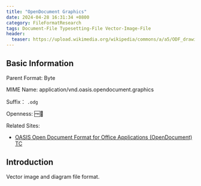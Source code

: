 ```yaml
---
title: "OpenDocument Graphics"
date: 2024-04-28 16:31:34 +0800
category: FileFormatResearch
tags: Document-File Typesetting-File Vector-Image-File
header:
  teaser: https://upload.wikimedia.org/wikipedia/commons/a/a5/ODF_drawing_48x48.png
---
```


## Basic Information

Parent Format: Byte

MIME Name: application/vnd.oasis.opendocument.graphics

Suffix： `.odg`

Openness: 🆓📖

Related Sites:

* [OASIS Open Document Format for Office Applications (OpenDocument) TC](https://groups.oasis-open.org/communities/tc-community-home2?CommunityKey=4bf06d41-79ad-4c58-9e8e-018dc7d05da8)

## Introduction

Vector image and diagram file format.
